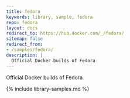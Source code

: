 ```yaml
---
title: fedora
keywords: library, sample, fedora
repo: fedora
layout: docs
redirect_to: https://hub.docker.com/_/fedora/
sitemap: false
redirect_from:
- /samples/fedora/
description: |
  Official Docker builds of Fedora
---
```


Official Docker builds of Fedora


{% include library-samples.md %}
